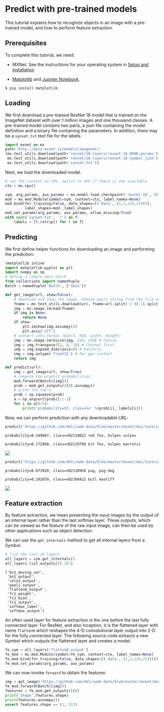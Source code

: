 <!---
  Licensed to the Apache Software Foundation (ASF) under one
  or more contributor license agreements.  See the NOTICE file
  distributed with this work for additional information
  regarding copyright ownership.  The ASF licenses this file
  to you under the Apache License, Version 2.0 (the
  "License"); you may not use this file except in compliance
  with the License.  You may obtain a copy of the License at

    http://www.apache.org/licenses/LICENSE-2.0

  Unless required by applicable law or agreed to in writing,
  software distributed under the License is distributed on an
  "AS IS" BASIS, WITHOUT WARRANTIES OR CONDITIONS OF ANY
  KIND, either express or implied.  See the License for the
  specific language governing permissions and limitations
  under the License.
-->

# Predict with pre-trained models

This tutorial explains how to recognize objects in an image with a pre-trained model, and how to perform feature extraction.

## Prerequisites

To complete this tutorial, we need:

- MXNet. See the instructions for your operating system in [Setup and Installation](http://mxnet.io/install/index.html)

- [Matplotlib](https://matplotlib.org/) and [Jupyter Notebook](http://jupyter.org/index.html).

```
$ pip install matplotlib
```

## Loading

We first download a pre-trained ResNet 18 model that is trained on the ImageNet dataset with over 1 million images and one thousand classes. A pre-trained model contains two parts, a json file containing the model definition and a binary file containing the parameters. In addition, there may be a `synset.txt` text file for the labels.

```python
import mxnet as mx
path='http://data.mxnet.io/models/imagenet/'
[mx.test_utils.download(path+'resnet/18-layers/resnet-18-0000.params'),
 mx.test_utils.download(path+'resnet/18-layers/resnet-18-symbol.json'),
 mx.test_utils.download(path+'synset.txt')]
```

Next, we load the downloaded model. 

```python
# set the context on CPU, switch to GPU if there is one available
ctx = mx.cpu()
```

```python
sym, arg_params, aux_params = mx.model.load_checkpoint('resnet-18', 0)
mod = mx.mod.Module(symbol=sym, context=ctx, label_names=None)
mod.bind(for_training=False, data_shapes=[('data', (1,3,224,224))], 
         label_shapes=mod._label_shapes)
mod.set_params(arg_params, aux_params, allow_missing=True)
with open('synset.txt', 'r') as f:
    labels = [l.rstrip() for l in f]
```

## Predicting

We first define helper functions for downloading an image and performing the
prediction:

```python
%matplotlib inline
import matplotlib.pyplot as plt
import numpy as np
# define a simple data batch
from collections import namedtuple
Batch = namedtuple('Batch', ['data'])

def get_image(url, show=False):
    # download and show the image. Remove query string from the file name.
    fname = mx.test_utils.download(url, fname=url.split('/')[-1].split('?')[0])
    img = mx.image.imread(fname)
    if img is None:
        return None
    if show:
        plt.imshow(img.asnumpy())
        plt.axis('off')
    # convert into format (batch, RGB, width, height)
    img = mx.image.imresize(img, 224, 224) # resize
    img = img.transpose((2, 0, 1)) # Channel first
    img = img.expand_dims(axis=0) # batchify
    img = img.astype('float32') # for gpu context
    return img

def predict(url):
    img = get_image(url, show=True)
    # compute the predict probabilities
    mod.forward(Batch([img]))
    prob = mod.get_outputs()[0].asnumpy()
    # print the top-5
    prob = np.squeeze(prob)
    a = np.argsort(prob)[::-1]
    for i in a[0:5]:
        print('probability=%f, class=%s' %(prob[i], labels[i]))
```

Now, we can perform prediction with any downloadable URL:

```python
predict('https://github.com/dmlc/web-data/blob/master/mxnet/doc/tutorials/python/predict_image/cat.jpg?raw=true')
```

`probability=0.249607, class=n02119022 red fox, Vulpes vulpes` <!--notebook-skip-line-->

`probability=0.172868, class=n02119789 kit fox, Vulpes macrotis` <!--notebook-skip-line-->

![](https://github.com/dmlc/web-data/blob/master/mxnet/doc/tutorials/python/predict_image/cat.jpg?raw=true) <!--notebook-skip-line-->

```python
predict('https://github.com/dmlc/web-data/blob/master/mxnet/doc/tutorials/python/predict_image/dog.jpg?raw=true')
```

`probability=0.873920, class=n02110958 pug, pug-dog` <!--notebook-skip-line-->

`probability=0.102659, class=n02108422 bull mastiff` <!--notebook-skip-line-->

![](https://github.com/dmlc/web-data/blob/master/mxnet/doc/tutorials/python/predict_image/dog.jpg?raw=true) <!--notebook-skip-line-->

## Feature extraction

By feature extraction, we mean presenting the input images by the output of an internal layer rather than the last softmax layer. These outputs, which can be viewed as the feature of the raw input image, can then be used by other applications such as object detection.

We can use the ``get_internals`` method to get all internal layers from a Symbol.

```python
# list the last 10 layers
all_layers = sym.get_internals()
all_layers.list_outputs()[-10:]
```

```
['bn1_moving_var',
 'bn1_output',
 'relu1_output',
 'pool1_output',
 'flatten0_output',
 'fc1_weight',
 'fc1_bias',
 'fc1_output',
 'softmax_label',
 'softmax_output']
 ```

An often used layer for feature extraction is the one before the last fully connected layer. For ResNet, and also Inception, it is the flattened layer with name `flatten0` which reshapes the 4-D convolutional layer output into 2-D for the fully connected layer. The following source code extracts a new Symbol which outputs the flattened layer and creates a model.

```python
fe_sym = all_layers['flatten0_output']
fe_mod = mx.mod.Module(symbol=fe_sym, context=ctx, label_names=None)
fe_mod.bind(for_training=False, data_shapes=[('data', (1,3,224,224))])
fe_mod.set_params(arg_params, aux_params)
```

We can now invoke `forward` to obtain the features:

```python
img = get_image('https://github.com/dmlc/web-data/blob/master/mxnet/doc/tutorials/python/predict_image/cat.jpg?raw=true')
fe_mod.forward(Batch([img]))
features = fe_mod.get_outputs()[0]
print('Shape',features.shape)
print(features.asnumpy())
assert features.shape == (1, 512)
```

<!-- INSERT SOURCE DOWNLOAD BUTTONS -->
